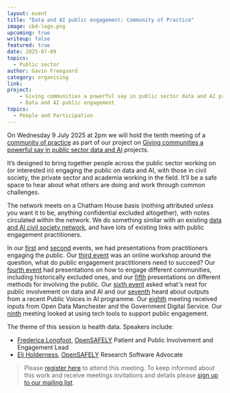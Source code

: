 ```yaml
---
layout: event
title: "Data and AI public engagement: Community of Practice"
image: cbd-logo.png
upcoming: true
writeup: false
featured: true
date: 2025-07-09
topics:
  - Public sector
author: Gavin Freeguard
category: organising
link: 
project: 
    - Giving communities a powerful say in public sector data and AI projects
    - Data and AI public engagement
topics:
  - People and Participation
---
```


On Wednesday 9 July 2025 at 2pm we will hold the tenth meeting of a [community of practice]((https://connectedbydata.org/projects/2024-community-of-practice)) as part of our project on [Giving communities a powerful say in public sector data and AI](https://connectedbydata.org/projects/2024-mohn-westlake) projects.

<!--more-->

It’s designed to bring together people across the public sector working on (or interested in) engaging the public on data and AI, with those in civil society, the private sector and academia working in the field. It’ll be a safe space to hear about what others are doing and work through common challenges.

The network meets on a Chatham House basis (nothing attributed unless you want it to be, anything confidential excluded altogether), with notes circulated within the network. We do something similar with an existing [data and AI civil society network](https://data-and-ai-cso-network.org/), and have lots of existing links with public engagement practitioners.

In our [first](https://connectedbydata.org/events/2024-07-18-community-of-practice) and [second](https://connectedbydata.org/events/2024-10-03-community-of-practice) events, we had presentations from practitioners engaging the public. Our [third event](https://connectedbydata.org/events/2024-12-11-community-of-practice) was an online workshop around the question, what do public engagement practitioners need to succeed? Our [fourth event](https://connectedbydata.org/events/2025-01-15-community-of-practice) had presentations on how to engage different communities, including historically excluded ones, and our [fifth](https://connectedbydata.org/events/2025-02-12-community-of-practice) presentations on different methods for involving the public. Our [sixth event](https://connectedbydata.org/events/2025-03-12-community-of-practice) asked what's next for public involvement on data and AI and our [seventh](https://connectedbydata.org/events/2025-04-09-community-of-practice) heard about outputs from a recent Public Voices in AI programme. Our [eighth](https://connectedbydata.org/events/2025-05-14-community-of-practice) meeting received inputs from Open Data Manchester and the Government Digital Service. Our [ninth](https://connectedbydata.org/events/2025-06-18-community-of-practice) meeting looked at using tech tools to support public engagement.

The theme of this session is health data. Speakers include:
* [Frederica Longfoot](https://www.linkedin.com/in/frederica-longfoot-0965b6a2/), [OpenSAFELY](https://www.opensafely.org/) Patient and Public Involvement and Engagement Lead
* [Eli Holderness](https://www.bennett.ox.ac.uk/about-us/eli-holderness/), [OpenSAFELY](https://www.opensafely.org/) Research Software Advocate

> Please [register here](https://us06web.zoom.us/meeting/register/z5wEhZRTSiuF1UgPB1AnbA) to attend this meeting. To keep informed about this work and receive meetings invitations and details please [sign up to our mailing list](https://connectedbydata.us21.list-manage.com/subscribe?u=7c03d6a429375c9cc2eef194f&id=3c200de804). 
